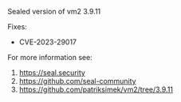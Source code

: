 Sealed version of vm2 3.9.11

Fixes:
- CVE-2023-29017

For more information see:
  1. https://seal.security
  2. https://github.com/seal-community
  3. https://github.com/patriksimek/vm2/tree/3.9.11
